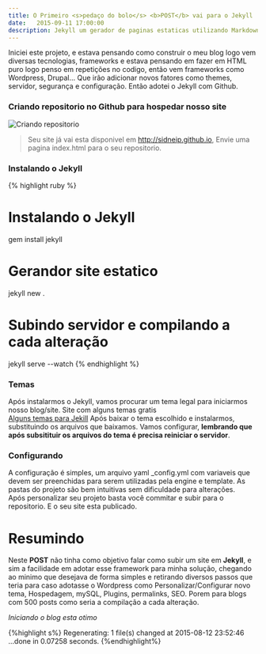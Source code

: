 ```yaml
---
title: O Primeiro <s>pedaço do bolo</s> <b>POST</b> vai para o Jekyll
date:   2015-09-11 17:00:00
description: Jekyll um gerador de paginas estaticas utilizando Markdown. Utilizei para criar este blog pela sua praticidade. Dedico a ele o primeiro <s>pedaço do bolo</s> <b>POST!</b>
---
```


Iniciei este projeto, e estava pensando como construir o meu blog logo vem diversas tecnologias,
frameworks e estava pensando em fazer em HTML puro logo penso em repetições no codigo, então vem
frameworks como Wordpress, Drupal... Que irão adicionar novos fatores como themes, servidor,
segurança e configuração. Então adotei o Jekyll com Github.


### Criando repositorio no Github para hospedar nosso site
![Criando repositorio](/assets/images/github_new_repo.png)
> Seu site já vai esta disponivel em http://sidneip.github.io,
> Envie uma pagina index.html para o seu repositorio.


### Instalando o Jekyll
{% highlight ruby %}
# Instalando o Jekyll
gem install jekyll
# Gerandor site estatico
jekyll new .
# Subindo servidor e compilando a cada alteração
jekyll serve --watch
{% endhighlight %}

### Temas
Após instalarmos o Jekyll, vamos procurar um tema legal para iniciarmos nosso blog/site. Site com alguns temas gratis<br>
[Alguns temas para Jekill](http://jekyllthemes.org/)
Após baixar o tema escolhido e instalarmos, substituindo os arquivos que baixamos. Vamos configurar, __lembrando que após subsitituir os arquivos do tema é precisa reiniciar o servidor__.

### Configurando
A configuração é simples, um arquivo yaml _config.yml com variaveis que devem ser preenchidas para serem utilizadas pela engine e template. As pastas do projeto são bem intuitivas sem dificuldade para alterações.
<br>
Após personalizar seu projeto basta você commitar e subir para o repositorio. E o seu site esta publicado.

# Resumindo
Neste <b>POST</b> não tinha como objetivo falar como subir um site em __Jekyll__, e sim a facilidade em adotar esse framework para minha solução, chegando ao minimo que desejava de forma simples e retirando diversos passos que teria para caso adotasse o Wordpress como Personalizar/Configurar novo tema, Hospedagem, mySQL, Plugins, permalinks, SEO. Porem para blogs com 500 posts como seria a compilação a cada alteração.

_Iniciando o blog esta otimo_

{%highlight s%}
Regenerating: 1 file(s) changed at 2015-08-12 23:52:46 ...done in 0.07258 seconds.
{%endhighlight%}

